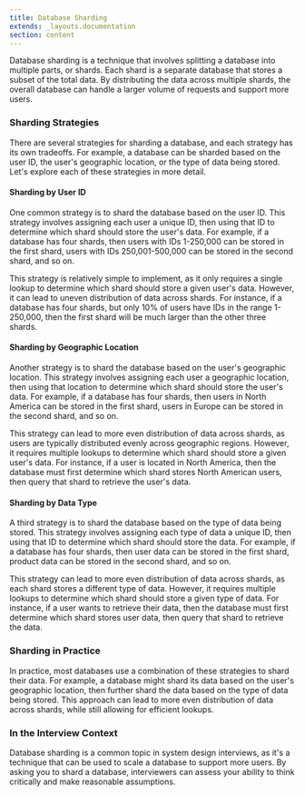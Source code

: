 ```yaml
---
title: Database Sharding
extends: _layouts.documentation
section: content
---
```


Database sharding is a technique that involves splitting a database into multiple parts, or shards. Each shard is a separate database that stores a subset of the total data. By distributing the data across multiple shards, the overall database can handle a larger volume of requests and support more users.

### Sharding Strategies

There are several strategies for sharding a database, and each strategy has its own tradeoffs. For example, a database can be sharded based on the user ID, the user's geographic location, or the type of data being stored. Let's explore each of these strategies in more detail.

#### Sharding by User ID

One common strategy is to shard the database based on the user ID. This strategy involves assigning each user a unique ID, then using that ID to determine which shard should store the user's data. For example, if a database has four shards, then users with IDs 1-250,000 can be stored in the first shard, users with IDs 250,001-500,000 can be stored in the second shard, and so on.

This strategy is relatively simple to implement, as it only requires a single lookup to determine which shard should store a given user's data. However, it can lead to uneven distribution of data across shards. For instance, if a database has four shards, but only 10% of users have IDs in the range 1-250,000, then the first shard will be much larger than the other three shards.

#### Sharding by Geographic Location

Another strategy is to shard the database based on the user's geographic location. This strategy involves assigning each user a geographic location, then using that location to determine which shard should store the user's data. For example, if a database has four shards, then users in North America can be stored in the first shard, users in Europe can be stored in the second shard, and so on.

This strategy can lead to more even distribution of data across shards, as users are typically distributed evenly across geographic regions. However, it requires multiple lookups to determine which shard should store a given user's data. For instance, if a user is located in North America, then the database must first determine which shard stores North American users, then query that shard to retrieve the user's data.

#### Sharding by Data Type

A third strategy is to shard the database based on the type of data being stored. This strategy involves assigning each type of data a unique ID, then using that ID to determine which shard should store the data. For example, if a database has four shards, then user data can be stored in the first shard, product data can be stored in the second shard, and so on.

This strategy can lead to more even distribution of data across shards, as each shard stores a different type of data. However, it requires multiple lookups to determine which shard should store a given type of data. For instance, if a user wants to retrieve their data, then the database must first determine which shard stores user data, then query that shard to retrieve the data.

### Sharding in Practice

In practice, most databases use a combination of these strategies to shard their data. For example, a database might shard its data based on the user's geographic location, then further shard the data based on the type of data being stored. This approach can lead to more even distribution of data across shards, while still allowing for efficient lookups.

### In the Interview Context

Database sharding is a common topic in system design interviews, as it's a technique that can be used to scale a database to support more users. By asking you to shard a database, interviewers can assess your ability to think critically and make reasonable assumptions.
